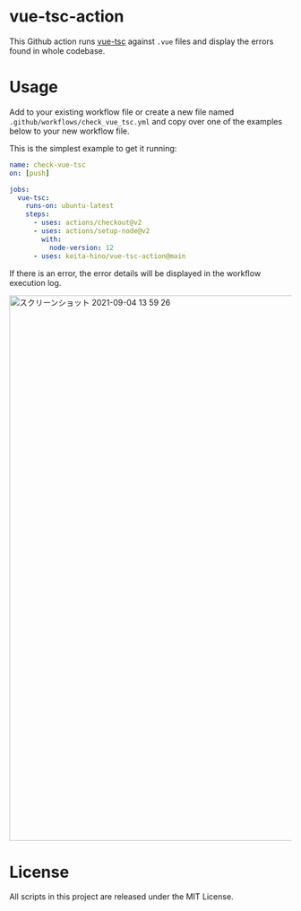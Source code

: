 # vue-tsc-action

This Github action runs [vue-tsc](https://github.com/johnsoncodehk/vue-tsc) against `.vue` files and display the errors found in whole codebase.

# Usage
Add to your existing workflow file or create a new file named `.github/workflows/check_vue_tsc.yml` and copy over one of the examples below to your new workflow file.

This is the simplest example to get it running:

```yml
name: check-vue-tsc
on: [push]

jobs:
  vue-tsc:
    runs-on: ubuntu-latest
    steps:
      - uses: actions/checkout@v2
      - uses: actions/setup-node@v2
        with:
          node-version: 12
      - uses: keita-hino/vue-tsc-action@main
```

If there is an error, the error details will be displayed in the workflow execution log.

<img width="973" alt="スクリーンショット 2021-09-04 13 59 26" src="https://user-images.githubusercontent.com/15973671/132083079-7618ddaf-6eb9-4e57-8981-c00a3d5ad82a.png">

# License
All scripts in this project are released under the MIT License.
